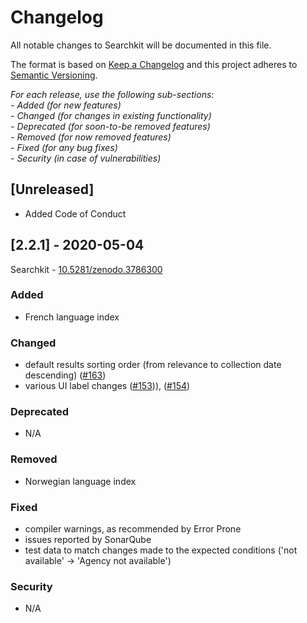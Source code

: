 # Changelog
All notable changes to Searchkit will be documented in this file.

The format is based on [Keep a Changelog](http://keepachangelog.com/en/1.0.0/)
and this project adheres to [Semantic Versioning](http://semver.org/spec/v2.0.0.html).

*For each release, use the following sub-sections:*  
*- Added (for new features)*  
*- Changed (for changes in existing functionality)*  
*- Deprecated (for soon-to-be removed features)*  
*- Removed (for now removed features)*  
*- Fixed (for any bug fixes)*  
*- Security (in case of vulnerabilities)*

## [Unreleased]
- Added Code of Conduct


## [2.2.1] - 2020-05-04    

Searchkit - [10.5281/zenodo.3786300](https://zenodo.org/deposit/3786300)

### Added
- French language index

### Changed
- default results sorting order (from relevance to collection date descending) ([#163](https://bitbucket.org/cessda/cessda.cdc.version2/issues/163))
- various UI label changes ([#153](https://bitbucket.org/cessda/cessda.cdc.version2/issues/153))), ([#154](https://bitbucket.org/cessda/cessda.cdc.version2/issues/154))

### Deprecated
- N/A

### Removed
- Norwegian language index

### Fixed
- compiler warnings, as recommended by Error Prone
- issues reported by SonarQube
- test data to match changes made to the expected conditions ('not available' -> 'Agency not available')


### Security
- N/A
